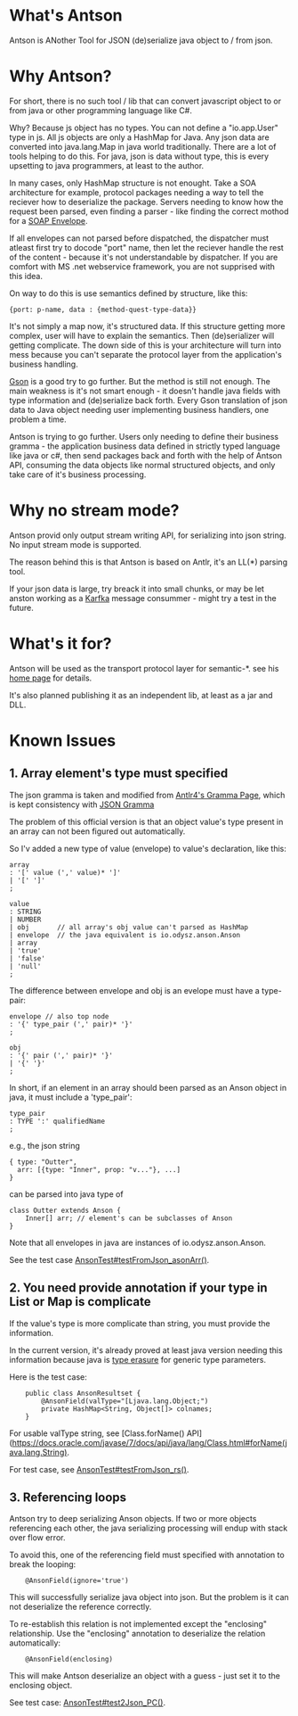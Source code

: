 # What's Antson

Antson is ANother Tool for JSON (de)serialize java object to / from json.

# Why Antson?

For short, there is no such tool / lib that can convert javascript object to or
from java or other programming language like C#.

Why? Because js object has no types. You can not define a "io.app.User" type in
js. All js objects are only a HashMap for Java. Any json data are converted into
java.lang.Map in java world traditionally. There are a lot of tools helping to do
this. For java, json is data without type, this is every upsetting to java programmers,
at least to the author.

In many cases, only HashMap structure is not enought. Take a SOA architecture for example,
protocol packages needing a way to tell the reciever how to deserialize the package.
Servers needing to know how the request been parsed, even finding a parser - like finding the
correct mothod for a [SOAP Envelope](https://en.wikipedia.org/wiki/SOAP#Example_message_(encapsulated_in_HTTP)).

If all envelopes can not parsed before dispatched, the dispatcher must atleast first try to docode "port" name,
then let the reciever handle the rest of the content - because it's not understandable by dispatcher.
If you are comfort with MS .net webservice framework, you are not supprised with this idea.

On way to do this is use semantics defined by structure, like this:

    {port: p-name, data : {method-quest-type-data}}

It's not simply a map now, it's structured data. If this structure getting more complex,
user will have to explain the semantics. Then (de)serializer will getting complicate.
The down side of this is your architecture will turn into mess because you can't separate the
protocol layer from the application's business handling.

[Gson](https://github.com/google/gson) is a good try to go further. But the
method is still not enough. The main weakness is it's not smart enough - it doesn't
handle java fields with type information and (de)serialize back forth. Every Gson translation
of json data to Java object needing user implementing business handlers, one problem a time.

Antson is trying to go further. Users only needing to define their business gramma -
the application business data defined in strictly typed language like java or c#,
then send packages back and forth with the help of Antson API, consuming the data
objects like normal structured objects, and only take care of it's business processing.

# Why no stream mode?

Antson provid only output stream writing API, for serializing into json string. No input
stream mode is supported.

The reason behind this is that Antson is based on Antlr, it's an LL(\*) parsing tool.

If your json data is large, try breack it into small chunks, or may be let anston working
as a [Karfka](https://kafka.apache.org/intro) message consummer - might try a test in the future.

# What's it for?

Antson will be used as the transport protocol layer for semantic-\*. see his
[home page](https://odys-z.github.io) for details.

It's also planned publishing it as an independent lib, at least as a jar and DLL.

# Known Issues

## 1. Array element's type must specified

The json gramma is taken and modified from [Antlr4's Gramma Page](https://github.com/antlr/grammars-v4/blob/master/json/JSON.g4), which is kept consistency with [JSON Gramma](https://www.json.org/)

The problem of this official version is that an object value's type present in an array can not been figured out automatically.

So I'v added a new type of value (envelope) to value's declaration, like this:

    array
	: '[' value (',' value)* ']'
	| '[' ']'
	;

    value
	: STRING
	| NUMBER
	| obj		// all array's obj value can't parsed as HashMap
	| envelope	// the java equivalent is io.odysz.anson.Anson
	| array
	| 'true'
	| 'false'
	| 'null'
	;

The difference between envelope and obj is an evelope must have a type-pair:

    envelope // also top node
	: '{' type_pair (',' pair)* '}'
	;

    obj
	: '{' pair (',' pair)* '}'
	| '{' '}'
	;

In short, if an element in an array should been parsed as an Anson object in java, it must include a 'type_pair':

    type_pair
	: TYPE ':' qualifiedName
	;

e.g., the json string

    { type: "Outter",
      arr: [{type: "Inner", prop: "v..."}, ...]
    }

can be parsed into java type of

    class Outter extends Anson {
        Inner[] arr; // element's can be subclasses of Anson
    }

Note that all envelopes in java are instances of io.odysz.anson.Anson.

See the test case [AnsonTest#testFromJson_asonArr()](https://github.com/odys-z/antson/blob/master/antson.java/src/test/java/io/odysz/anson/AnsonTest.java).

## 2. You need provide annotation if your type in List or Map is complicate

If the value's type is more complicate than string, you must provide the information.

In the current version, it's already proved at least java version needing this information
because java is [type erasure](https://docs.oracle.com/javase/tutorial/java/generics/erasure.html)
for generic type parameters.

Here is the test case:

~~~
    public class AnsonResultset {
        @AnsonField(valType="[Ljava.lang.Object;")
        private HashMap<String, Object[]> colnames;
    }
~~~

For usable valType string, see [Class.forName() API](https://docs.oracle.com/javase/7/docs/api/java/lang/Class.html#forName(java.lang.String).

For test case, see [AnsonTest#testFromJson_rs()](https://github.com/odys-z/antson/blob/master/antson.java/src/test/java/io/odysz/anson/AnsonTest.java).

## 3. Referencing loops

Antson try to deep serializing Anson objects. If two or more objects referencing
each other, the java serializing processing will endup with stack over flow error.

To avoid this, one of the referencing field must specified with annotation to break
the looping:

~~~
    @AnsonField(ignore='true')
~~~

This will successfully serialize java object into json. But the problem is it can
not deserialize the reference correctly.

To re-establish this relation is not implemented except the "enclosing" relationship.
Use the "enclosing" annotation to deserialize the relation automatically:

~~~
    @AnsonField(enclosing)
~~~

This will make Antson deserialize an object with a guess - just set it to the enclosing
object.

See test case: [AnsonTest#test2Json_PC()](https://github.com/odys-z/antson/blob/master/antson.java/src/test/java/io/odysz/anson/AnsonTest.java).
